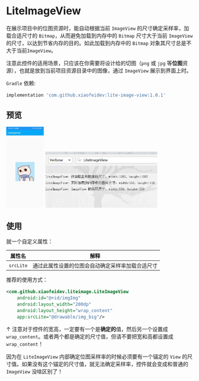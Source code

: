 # LiteImageView

在展示项目中的位图资源时，能自动根据当前 `ImageView` 的尺寸确定采样率，加载合适尺寸的 `Bitmap`，从而避免加载到内存中的 `Bitmap` 尺寸大于当前 `ImageView` 的尺寸，以达到节省内存的目的。如此加载到内存中的 `Bitmap` 对象其尺寸总是不大于当前`ImageView`。

注意此控件的适用场景，只应该在你需要将设计给的切图（`png` 或 `jpg` 等**位图**资源），也就是放到当前项目资源目录中的图像，通过 `ImageView` 展示到界面上时。

`Gradle` 依赖:

```groovy
implementation 'com.github.xiaofeidev:lite-image-view:1.0.1'
```



## 预览

<img src="https://github.com/xiaofei-dev/LiteImageView/blob/master/art/preview.jpg" width="20%" height="20%">

<img src="https://github.com/xiaofei-dev/LiteImageView/blob/master/art/msg.png" width="60%" height="60%">

## 使用

就一个自定义属性：



|  属性名   |                       解释                       |
| :-------: | :----------------------------------------------: |
| `srcLite` | 通过此属性设置的位图会自动确定采样率加载合适尺寸 |



推荐的使用方式：

```xml
<com.github.xiaofeidev.liteimage.LiteImageView
    android:id="@+id/imgImg"
    android:layout_width="200dp"
    android:layout_height="wrap_content"
    app:srcLite="@drawable/img_big"/>
```

↑ 注意对于控件的宽高，一定要有一个是**确定的**值，然后另一个设置成 `wrap_content`。或者两个都是确定的尺寸值，但请不要把宽和高都设置成`wrap_content`！

因为在 `LiteImageView` 内部确定位图采样率的时候必须要有一个锚定的 `View` 的尺寸值。如果没有这个锚定的尺寸值，就无法确定采样率，控件就会变成和普通的 `ImageView` 没啥区别了！

